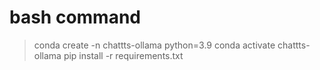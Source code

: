 # bash command
> conda create -n chattts-ollama python=3.9
> conda activate chattts-ollama
> pip install -r requirements.txt